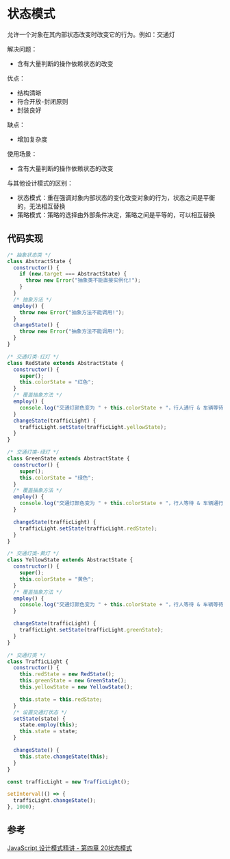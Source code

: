 # 状态模式
允许一个对象在其内部状态改变时改变它的行为。例如：交通灯

解决问题：
- 含有大量判断的操作依赖状态的改变

优点：
- 结构清晰
- 符合开放-封闭原则
- 封装良好

缺点：
- 增加复杂度

使用场景：
- 含有大量判断的操作依赖状态的改变

与其他设计模式的区别：
- 状态模式：重在强调对象内部状态的变化改变对象的行为，状态之间是平衡的，无法相互替换
- 策略模式：策略的选择由外部条件决定，策略之间是平等的，可以相互替换

## 代码实现
```javascript
/* 抽象状态类 */
class AbstractState {
  constructor() {
    if (new.target === AbstractState) {
      throw new Error("抽象类不能直接实例化!");
    }
  }
  /* 抽象方法 */
  employ() {
    throw new Error("抽象方法不能调用!");
  }
  changeState() {
    throw new Error("抽象方法不能调用!");
  }
}

/* 交通灯类-红灯 */
class RedState extends AbstractState {
  constructor() {
    super();
    this.colorState = "红色";
  }
  /* 覆盖抽象方法 */
  employ() {
    console.log("交通灯颜色变为 " + this.colorState + "，行人通行 & 车辆等待");
  }
  changeState(trafficLight) {
    trafficLight.setState(trafficLight.yellowState);
  }
}

/* 交通灯类-绿灯 */
class GreenState extends AbstractState {
  constructor() {
    super();
    this.colorState = "绿色";
  }
  /* 覆盖抽象方法 */
  employ() {
    console.log("交通灯颜色变为 " + this.colorState + "，行人等待 & 车辆通行");
  }

  changeState(trafficLight) {
    trafficLight.setState(trafficLight.redState);
  }
}

/* 交通灯类-黄灯 */
class YellowState extends AbstractState {
  constructor() {
    super();
    this.colorState = "黄色";
  }
  /* 覆盖抽象方法 */
  employ() {
    console.log("交通灯颜色变为 " + this.colorState + "，行人等待 & 车辆等待");
  }

  changeState(trafficLight) {
    trafficLight.setState(trafficLight.greenState);
  }
}

/* 交通灯类 */
class TrafficLight {
  constructor() {
    this.redState = new RedState();
    this.greenState = new GreenState();
    this.yellowState = new YellowState();

    this.state = this.redState;
  }
  /* 设置交通灯状态 */
  setState(state) {
    state.employ(this);
    this.state = state;
  }

  changeState() {
    this.state.changeState(this);
  }
}

const trafficLight = new TrafficLight();

setInterval(() => {
  trafficLight.changeState();
}, 1000);
```

## 参考
[JavaScript 设计模式精讲 - 第四章 20状态模式](http://www.imooc.com/read/38#catalog)
